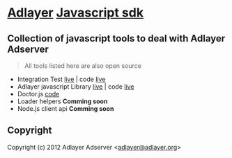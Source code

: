 # [Adlayer](http://adlayer.com.br) [Javascript sdk](http://adlayerjavascriptsdk.com)

## Collection of javascript tools to deal with Adlayer Adserver
> All tools listed here are also open source
* Integration Test [live](adlayerjavascriptsdk.com/integration-test/index.html) | code [live](https://github.com/adlayer/javascript-integration-test)
* Adlayer javascript Library [live](http://adlayerjavascriptsdk.com/lib/api.js) | code [live](https://github.com/adlayer/javascript-library)
* Doctor.js [code](https://github.com/adlayer/doctor)
* Loader helpers **Comming soon**
* Node.js client api **Comming soon**

## Copyright

Copyright (c) 2012 Adlayer Adserver
&lt;adlayer@adlayer.org&gt;